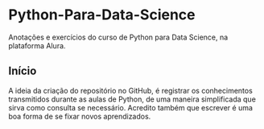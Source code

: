 # Python-Para-Data-Science
Anotações e exercícios do curso de Python para Data Science, na plataforma Alura.


<h2> Início </h2>
<p> A ideia da criação do repositório no GitHub, é registrar os conhecimentos transmitidos durante as aulas de Python, de uma maneira simplificada que sirva como consulta se necessário. Acredito também que escrever é uma boa forma de se fixar novos aprendizados. </p>

